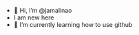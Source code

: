 - 👋 Hi, I’m @jamalinao
-   I am new here
- 🌱 I’m currently learning how to use github



<!---
jamalinao/jamalinao is a ✨ special ✨ repository because its `README.md` (this file) appears on your GitHub profile.
You can click the Preview link to take a look at your changes.
--->
